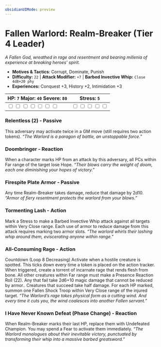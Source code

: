 ```yaml
---
obsidianUIMode: preview
---
```

# Fallen Warlord: Realm-Breaker (Tier 4 Leader)

*A Fallen God, wreathed in rage and resentment and bearing millenia of experience at breaking heroes’ spirit.*

- **Motives & Tactics**: Corrupt, Dominate, Punish
- **Difficulty:** `22` | **Attack Modifier:** `+7` | **Barbed Invective Whip:** `Close 4d8+20 phy`
- **Experiences:** Conquest +3, History +2, Intimidation +3

| HP: `7` Major: `40` Severe: `80` | Stress: `5` |
|--|--|
|  <input type="checkbox" unchecked id="456337f8"> <input type="checkbox" unchecked id="ec7c363d"> <input type="checkbox" unchecked id="146ef928"> <input type="checkbox" unchecked id="e5c61c6c"> <input type="checkbox" unchecked id="1bd5c41e"> <input type="checkbox" unchecked id="fb07281e"> <input type="checkbox" unchecked id="94ba01ef"> |  <input type="checkbox" unchecked id="e69578fc"> <input type="checkbox" unchecked id="07a470af"> <input type="checkbox" unchecked id="c799c174"> <input type="checkbox" unchecked id="119531bc"> <input type="checkbox" unchecked id="18ce9872"> |

### Relentless (2) - Passive

This adversary may activate twice in a GM move (still requires two action tokens). *“The Warlord is a paragon of battle, an unstoppable force.”*

### Doombringer - Reaction

When a character marks HP from an attack by this adversary, all PCs within Far range of the target lose Hope. *“Their blows carry the weight of doom, each one diminishing your hopes of victory.”*

### Firespite Plate Armor - Passive

Any time Realm-Breaker takes damage, reduce that damage by 2d10. *“Armor of fiery resentment protects the warlord from your blows.”*

### Tormenting Lash - Action

Mark a Stress to make a Barbed Invective Whip attack against all targets within Very Close range. Each use of armor to reduce damage from this attack requires marking two armor slots. *“The warlord whirls their lashing whip around them, eviscerating anyone within range.”*

### All-Consuming Rage - Action

Countdown (Loop 8 Decreasing) Activate when a hostile creature is spotted. This ticks down every time a token is placed on the action tracker. When triggered, create a torrent of incarnate rage that rends flesh from bone. All other creatures within Far range must make a Presence Reaction Roll (22). Any that fail take 2d6+10 magic damage that cannot be reduced by armor.. Creatures that succeed take half damage. For each HP marked, summon one Fallen Shock Troop within Very Close range of the injured target. *“The Warlord’s rage takes physical form as a cutting wind. And every time it cuts you, the wind coalesces into another Fallen servant.”*

### I Have Never Known Defeat (Phase Change) - Reaction

When Realm-Breaker marks their last HP, replace them with Undefeated Champion. You may spend a Fear to activate them immediately. *“The Warlord monologues about their inevitable victory, punctuated by transforming their whip into a massive barbed greatsword.”*

